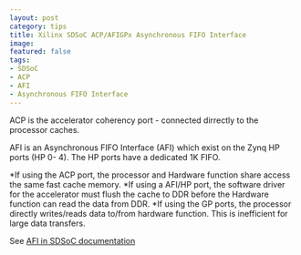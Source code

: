 ```yaml
---
layout: post
category: tips
title: Xilinx SDSoC ACP/AFIGPx Asynchronous FIFO Interface
image:
featured: false
tags: 
- SDSoC
- ACP 
- AFI
- Asynchronous FIFO Interface
---
```

ACP is the accelerator coherency port - connected dirrectly to the processor caches.

AFI is an Asynchronous FIFO Interface (AFI) which exist on the Zynq HP ports (HP 0- 4). The HP ports have a dedicated 1K FIFO.

*If using the ACP port, the processor and Hardware function share access the same fast cache memory.
*If using a AFI/HP port, the software driver for the accelerator must flush the cache to DDR before the Hardware function can read the data from DDR.
*If using the GP ports, the processor directly writes/reads data to/from hardware function. This is inefficient for large data transfers.

See [AFI in SDSoC documentation](http://www.xilinx.com/support/documentation/sw_manuals/xilinx2015_2/sdsoc_doc/topics/tutorials/concept_working_system_optimization.html)






